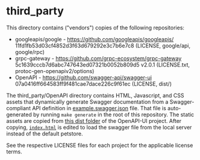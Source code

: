 # third_party
This directory contains ("vendors") copies of the following repositories:

* googleapis/google - https://github.com/googleapis/googleapis/ 11fd1fb53d03cf4852d3f63d679292e3c7b6e7c8 (LICENSE, google/api, google/rpc)
* grpc-gateway - https://github.com/grpc-ecosystem/grpc-gateway 5c1639cccb7d6abc747643ed07321b0052b809d5 v2.0.1 (LICENSE.txt, protoc-gen-openapiv2/options)
* OpenAPI - https://github.com/swagger-api/swagger-ui 07a0416ff664583ff9f481cae7dace226c9f61ec (LICENSE, dist/)

The third_party/OpenAPI directory contains HTML, Javascript,
and CSS assets that dynamically generate Swagger documentation from a
Swagger-compliant API definition in [example.swagger.json](./example.swagger.json)
file. That file is auto-generated by running `make generate` in the root
of this repository. The static assets are copied from
[this dist folder](https://github.com/swagger-api/swagger-ui/tree/master/dist)
of the OpenAPI-UI project. After copying, [`index.html`](./OpenAPI/index.html)
is edited to load the swagger file from the local server instead of the default petstore.

See the respective LICENSE files for each project for the applicable license terms.
